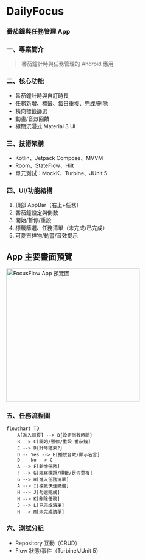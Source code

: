 # DailyFocus

### 番茄鐘與任務管理 App

### 一、專案簡介

> 番茄鐘計時與任務管理的 Android 應用

### 二、核心功能

- 番茄鐘計時與自訂時長
- 任務新增、標籤、每日重複、完成/刪除
- 橫向標籤篩選
- 動畫/音效回饋
- 極簡沉浸式 Material 3 UI

### 三、技術架構

- Kotlin、Jetpack Compose、MVVM
- Room、StateFlow、Hilt
- 單元測試：MockK、Turbine、JUnit 5

### 四、UI/功能結構

1. 頂部 AppBar（右上+任務）
2. 番茄鐘設定與倒數
3. 開始/暫停/重設
4. 標籤篩選、任務清單（未完成/已完成）
5. 可愛吉祥物/動畫/音效提示

## App 主要畫面預覽

<img src="https://github.com/user-attachments/assets/29205fe7-c581-4939-a482-de6783caa058" alt="FocusFlow App 預覽圖" width="350"/>

### 五、**任務流程圖**

```mermaid
flowchart TD
    A[進入首頁] --> B{設定倒數時間}
    B --> C[開始/暫停/重設 番茄鐘]
    C --> D{計時結束?}
    D -- Yes --> E[播放音效/顯示名言]
    D -- No --> C
    A --> F[新增任務]
    F --> G[填寫標題/標籤/是否重複]
    G --> H[進入任務清單]
    A --> I[標籤快速篩選]
    H --> J[勾選完成]
    H --> K[刪除任務]
    J --> L[已完成清單]
    H --> M[未完成清單]
```

### 六、測試分組

- Repository 互動（CRUD）
- Flow 狀態/事件（Turbine/JUnit 5）
